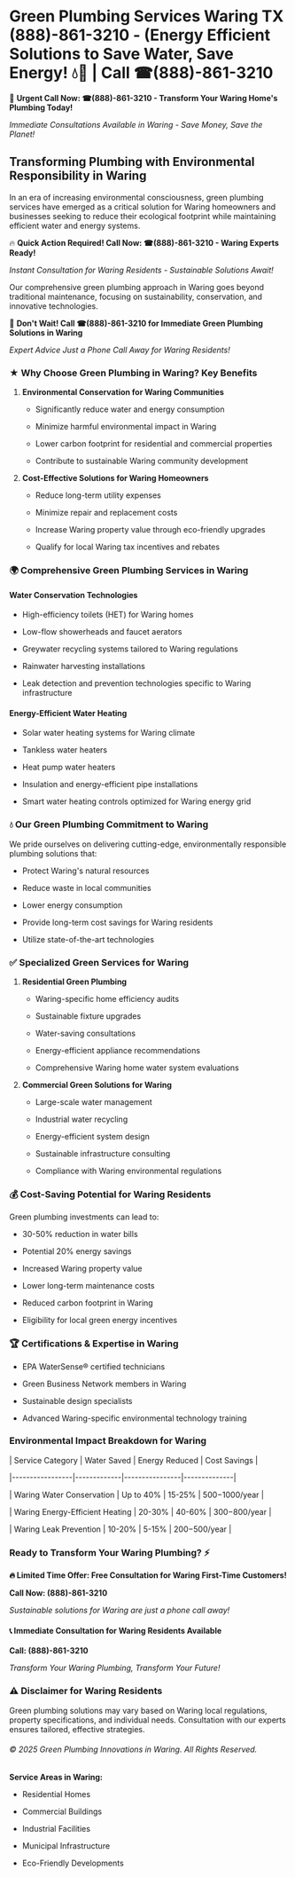# Green Plumbing Services Waring TX (888)-861-3210 - (Energy Efficient Solutions to Save Water, Save Energy! 💧🌿 | Call ☎(888)-861-3210

🚨 **Urgent Call Now: ☎(888)-861-3210 - Transform Your Waring Home's Plumbing Today!**
*Immediate Consultations Available in Waring - Save Money, Save the Planet!*

## Transforming Plumbing with Environmental Responsibility in Waring

In an era of increasing environmental consciousness, green plumbing services have emerged as a critical solution for Waring homeowners and businesses seeking to reduce their ecological footprint while maintaining efficient water and energy systems. 

🔥 **Quick Action Required! Call Now: ☎(888)-861-3210 - Waring Experts Ready!**
*Instant Consultation for Waring Residents - Sustainable Solutions Await!*

Our comprehensive green plumbing approach in Waring goes beyond traditional maintenance, focusing on sustainability, conservation, and innovative technologies.

🚨 **Don't Wait! Call ☎(888)-861-3210 for Immediate Green Plumbing Solutions in Waring**
*Expert Advice Just a Phone Call Away for Waring Residents!*

### ★ Why Choose Green Plumbing in Waring? Key Benefits

1. **Environmental Conservation for Waring Communities** 
   - Significantly reduce water and energy consumption
   - Minimize harmful environmental impact in Waring
   - Lower carbon footprint for residential and commercial properties
   - Contribute to sustainable Waring community development

2. **Cost-Effective Solutions for Waring Homeowners** 
   - Reduce long-term utility expenses
   - Minimize repair and replacement costs
   - Increase Waring property value through eco-friendly upgrades
   - Qualify for local Waring tax incentives and rebates

### 🌍 Comprehensive Green Plumbing Services in Waring

#### Water Conservation Technologies
- High-efficiency toilets (HET) for Waring homes
- Low-flow showerheads and faucet aerators
- Greywater recycling systems tailored to Waring regulations
- Rainwater harvesting installations
- Leak detection and prevention technologies specific to Waring infrastructure

#### Energy-Efficient Water Heating
- Solar water heating systems for Waring climate
- Tankless water heaters
- Heat pump water heaters
- Insulation and energy-efficient pipe installations
- Smart water heating controls optimized for Waring energy grid

### 💧 Our Green Plumbing Commitment to Waring

We pride ourselves on delivering cutting-edge, environmentally responsible plumbing solutions that:
- Protect Waring's natural resources
- Reduce waste in local communities
- Lower energy consumption
- Provide long-term cost savings for Waring residents
- Utilize state-of-the-art technologies

### ✅ Specialized Green Services for Waring

1. **Residential Green Plumbing**
   - Waring-specific home efficiency audits
   - Sustainable fixture upgrades
   - Water-saving consultations
   - Energy-efficient appliance recommendations
   - Comprehensive Waring home water system evaluations

2. **Commercial Green Solutions for Waring**
   - Large-scale water management
   - Industrial water recycling
   - Energy-efficient system design
   - Sustainable infrastructure consulting
   - Compliance with Waring environmental regulations

### 💰 Cost-Saving Potential for Waring Residents

Green plumbing investments can lead to:
- 30-50% reduction in water bills
- Potential 20% energy savings
- Increased Waring property value
- Lower long-term maintenance costs
- Reduced carbon footprint in Waring
- Eligibility for local green energy incentives

### 🏆 Certifications & Expertise in Waring

- EPA WaterSense® certified technicians
- Green Business Network members in Waring
- Sustainable design specialists
- Advanced Waring-specific environmental technology training

### Environmental Impact Breakdown for Waring

| Service Category | Water Saved | Energy Reduced | Cost Savings |
|-----------------|-------------|----------------|--------------|
| Waring Water Conservation | Up to 40% | 15-25% | $500-$1000/year |
| Waring Energy-Efficient Heating | 20-30% | 40-60% | $300-$800/year |
| Waring Leak Prevention | 10-20% | 5-15% | $200-$500/year |

### Ready to Transform Your Waring Plumbing? ⚡

**🔥 Limited Time Offer: Free Consultation for Waring First-Time Customers!**

**Call Now: (888)-861-3210**
*Sustainable solutions for Waring are just a phone call away!*

#### 📞 Immediate Consultation for Waring Residents Available

**Call: (888)-861-3210**
*Transform Your Waring Plumbing, Transform Your Future!*

### ⚠️ Disclaimer for Waring Residents

Green plumbing solutions may vary based on Waring local regulations, property specifications, and individual needs. Consultation with our experts ensures tailored, effective strategies.

###### © 2025 Green Plumbing Innovations in Waring. All Rights Reserved.

**Service Areas in Waring:** 
- Residential Homes
- Commercial Buildings
- Industrial Facilities
- Municipal Infrastructure
- Eco-Friendly Developments